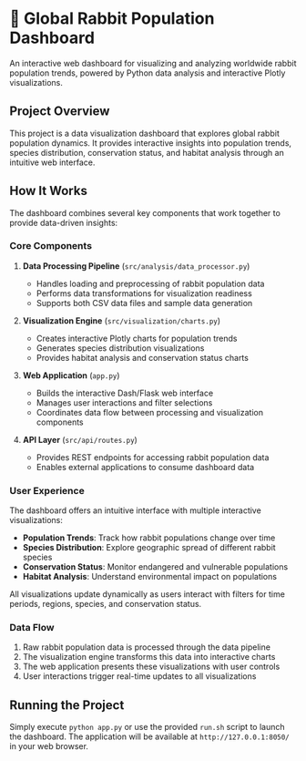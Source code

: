 # 🐰 Global Rabbit Population Dashboard

An interactive web dashboard for visualizing and analyzing worldwide rabbit population trends, powered by Python data analysis and interactive Plotly visualizations.

## Project Overview

This project is a data visualization dashboard that explores global rabbit population dynamics. It provides interactive insights into population trends, species distribution, conservation status, and habitat analysis through an intuitive web interface.

## How It Works

The dashboard combines several key components that work together to provide data-driven insights:

### Core Components

1. **Data Processing Pipeline** (`src/analysis/data_processor.py`)
   - Handles loading and preprocessing of rabbit population data
   - Performs data transformations for visualization readiness
   - Supports both CSV data files and sample data generation

2. **Visualization Engine** (`src/visualization/charts.py`)
   - Creates interactive Plotly charts for population trends
   - Generates species distribution visualizations
   - Provides habitat analysis and conservation status charts

3. **Web Application** (`app.py`)
   - Builds the interactive Dash/Flask web interface
   - Manages user interactions and filter selections
   - Coordinates data flow between processing and visualization components

4. **API Layer** (`src/api/routes.py`)
   - Provides REST endpoints for accessing rabbit population data
   - Enables external applications to consume dashboard data

### User Experience

The dashboard offers an intuitive interface with multiple interactive visualizations:

- **Population Trends**: Track how rabbit populations change over time
- **Species Distribution**: Explore geographic spread of different rabbit species
- **Conservation Status**: Monitor endangered and vulnerable populations
- **Habitat Analysis**: Understand environmental impact on populations

All visualizations update dynamically as users interact with filters for time periods, regions, species, and conservation status.

### Data Flow

1. Raw rabbit population data is processed through the data pipeline
2. The visualization engine transforms this data into interactive charts
3. The web application presents these visualizations with user controls
4. User interactions trigger real-time updates to all visualizations

## Running the Project

Simply execute `python app.py` or use the provided `run.sh` script to launch the dashboard. The application will be available at `http://127.0.0.1:8050/` in your web browser.
